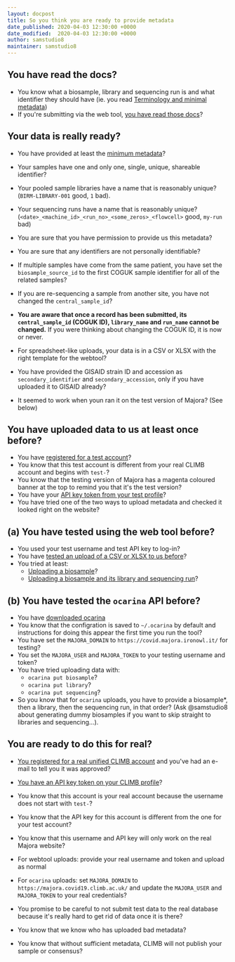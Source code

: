 ```yaml
---
layout: docpost
title: So you think you are ready to provide metadata
date_published: 2020-04-03 12:30:00 +0000
date_modified:  2020-04-03 12:30:00 +0000
author: samstudio8
maintainer: samstudio8
---
```


## You have read the docs?

* You know what a biosample, library and sequencing run is and what identifier they should have (ie. you read [Terminology and minimal metadata](/metadata))
* If you're submitting via the web tool, [you have read those docs](https://docs.cog-uk.io/metadata/)?
   
## Your data is really ready?

* You have provided at least the [minimum metadata](/metadata)?
* Your samples have one and only one, single, unique, shareable identifier?
* Your pooled sample libraries have a name that is reasonably unique? (`BIRM-LIBRARY-001` good, `1` bad).
* Your sequencing runs have a name that is reasonably unique? (`<date>_<machine_id>_<run_no>_<some_zeros>_<flowcell>` good, `my-run` bad)

* You are sure that you have permission to provide us this metadata?
* You are sure that any identifiers are not personally identifiable?

* If multiple samples have come from the same patient, you have set the `biosample_source_id` to the first COGUK sample identifier for all of the related samples?
* If you are re-sequencing a sample from another site, you have not changed the `central_sample_id`?

* **You are aware that once a record has been submitted, its `central_sample_id` (COGUK ID), `library_name` and `run_name` cannot be changed.** If you were thinking about changing the COGUK ID, it is now or never.
* For spreadsheet-like uploads, your data is in a CSV or XLSX with the right template for the webtool?

* You have provided the GISAID strain ID and accession as `secondary_identifier` and `secondary_accession`, only if you have uploaded it to GISAID already?

* It seemed to work when youn ran it on the test version of Majora? (See below)

## You have uploaded data to us at least once before?

* You have [registered for a test account](https://covid.majora.ironowl.it/forms/register)?
* You know that this test account is different from your real CLIMB account and begins with `test-`?
* You know that the testing version of Majora has a magenta coloured banner at the top to remind you that it's the test version?
* You have your [API key token from your test profile](https://covid.majora.ironowl.it/accounts/profile/)?
* You have tried one of the two ways to upload metadata and checked it looked right on the website?

## (a) You have tested using the web tool before?

* You used your test username and test API key to log-in?
* You have [tested an upload of a CSV or XLSX to us before](https://metadata.cog-uk.io/)?
* You tried at least:
    * [Uploading a biosample](https://docs.cog-uk.io/metadata/bulk-upload-1/bulk-upload)?
    * [Uploading a biosample and its library and sequencing run](https://docs.cog-uk.io/metadata/bulk-upload-1/samples-and-sequencing)?

## (b) You have tested the `ocarina` API before?

* You have [downloaded ocarina](https://github.com/SamStudio8/ocarina)
* You know that the configration is saved to `~/.ocarina` by default and instructions for doing this appear the first time you run the tool?
* You have set the `MAJORA_DOMAIN` to `https://covid.majora.ironowl.it/` for testing?
* You set the `MAJORA_USER` and `MAJORA_TOKEN` to your testing username and token?
* You have tried uploading data with:
    * `ocarina put biosample`?
    * `ocarina put library`?
    * `ocarina put sequencing`?
* So you know that for `ocarina` uploads, you have to provide a biosample*, then a library, then the sequencing run, in that order? (Ask @samstudio8 about generating dummy biosamples if you want to skip straight to libraries and sequencing...).
    
## You are ready to do this for real?

* [You registered for a real unified CLIMB account](https://majora.covid19.climb.ac.uk/forms/register) and you've had an e-mail to tell you it was approved?
* [You have an API key token on your CLIMB profile](https://majora.covid19.climb.ac.uk/accounts/profile/)?
* You know that this account is your real account because the username does not start with `test-`?
* You know that the API key for this account is different from the one for your test account?
* You know that this username and API key will only work on the real Majora website?

* For webtool uploads: provide your real username and token and upload as normal
* For `ocarina` uploads: set `MAJORA_DOMAIN` to `https://majora.covid19.climb.ac.uk/` and update the `MAJORA_USER` and `MAJORA_TOKEN` to your real credentials?

* You promise to be careful to not submit test data to the real database because it's really hard to get rid of data once it is there?
* You know that we know who has uploaded bad metadata?
* You know that without sufficient metadata, CLIMB will not publish your sample or consensus?



